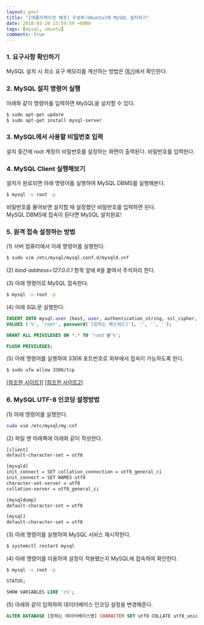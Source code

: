 ```yaml
---
layout: post
title: "[애플리케이션 배포] 우분투(Ubuntu)에 MySQL 설치하기"
date: 2018-03-20 23:59:59 +0900
tags: [mysql, ubuntu]
comments: true
---
```

### 1. 요구사항 확인하기
MySQL 설치 시 최소 요구 메모리를 계산하는 방법은 [여기](http://www.mysqlcalculator.com/)에서 확인한다.

### 2. MySQL 설치 명령어 실행
아래와 같이 명령어를 입력하면 MySQL을 설치할 수 있다.
```sh
$ sudo apt-get update
$ sudo apt-get install mysql-server
```

### 3. MySQL에서 사용할 비밀번호 입력
설치 중간에 root 계정의 비밀번호를 설정하는 화면이 출력된다.
비밀번호를 입력한다.

### 4. MySQL Client 실행해보기
설치가 완료되면 아래 명령어를 실행하여 MySQL DBMS를 실행해본다.
```sh
$ mysql -u root -p
```
비밀번호를 물어보면 설치할 때 설정했던 비밀번호를 입력하면 된다.<br/>
MySQL DBMS에 접속이 된다면 MySQL 설치완료!

### 5. 원격 접속 설정하는 방법
(1) 서버 컴퓨터에서 아래 명령어를 실행한다.
```sh
$ sudo vim /etc/mysql/mysql.conf.d/mysqld.cnf
```

(2) *bind-address=127.0.0.1* 항목 앞에 \#을 붙여서 주석처리 한다.

(3) 아래 명령어로 MySQL 접속한다.
```sh
$ mysql -u root -p
```

(4) 아래 SQL문 실행한다.
```sql
INSERT INTO mysql.user (host, user, authentication_string, ssl_cipher, x509_issuer, x509_subject)
VALUES ('%', 'root', password('[원하는 패스워드]'), '', '', '');
```
```sql
GRANT ALL PRIVILEGES ON *.* TO 'root'@'%';
```
```sql
FLUSH PRIVILEGES;
```

(5) 아래 명령어를 실행하여 3306 포트번호로 외부에서 접속이 가능하도록 한다.
```sh
$ sudo ufw allow 3306/tcp
```
[[참조한 사이트1](https://pjt3591oo.github.io/blog/database/2017/05/03/abou_mysql_remote_connect.html)]
[[참조한 사이트2](https://zetawiki.com/wiki/MySQL_%EC%9B%90%EA%B2%A9_%EC%A0%91%EC%86%8D_%ED%97%88%EC%9A%A9)]

### 6. MySQL UTF-8 인코딩 설정방법
(1) 아래 명령어를 실행한다.
```sh
sudo vim /etc/mysql/my.cnf
```

(2) 파일 맨 아래쪽에 아래와 같이 작성한다.
```sh
[client]
default-character-set = utf8

[mysqld]
init_connect = SET collation_connection = utf8_general_ci
init_connect = SET NAMES utf8
character-set-server = utf8
collation-server = utf8_general_ci

[mysqldump]
default-character-set = utf8

[mysql]
default-character-set = utf8
```

(3) 아래 명령어를 실행하여 MySQL 서비스 재시작한다.
```sh
$ systemctl restart mysql
```

(4) 아래 명령어를 이용하여 설정이 적용됐는지 MySQL에 접속하여 확인한다.
```sh
$ mysql -u root -p
```
```sql
STATUS;
```
```sql
SHOW VARIABLES LIKE 'c%';
```

(5) 아래와 같이 입력하여 데이터베이스 인코딩 설정을 변경해준다.
```sql
ALTER DATABASE [원하는 데이터베이스명] CHARACTER SET utf8 COLLATE utf8_unicode_ci;
```